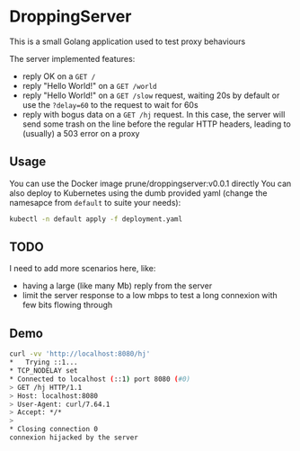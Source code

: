 # DroppingServer

This is a small Golang application used to test proxy behaviours

The server implemented features:

- reply OK on a `GET /`
- reply "Hello World!" on a `GET /world`
- reply "Hello World!" on a `GET /slow` request, waiting 20s by default or use the `?delay=60` to the request to wait for 60s
- reply with bogus data on a `GET /hj` request. In this case, the server will send some trash on the line before the regular HTTP headers, leading to (usually) a 503 error on a proxy

## Usage

You can use the Docker image prune/droppingserver:v0.0.1 directly
You can also deploy to Kubernetes using the dumb provided yaml (change the namesapce from `default` to suite your needs):

```bash
kubectl -n default apply -f deployment.yaml
```

## TODO

I need to add more scenarios here, like:
- having a large (like many Mb) reply from the server
- limit the server response to a low mbps to test a long connexion with few bits flowing through

## Demo

```bash
curl -vv 'http://localhost:8080/hj'
*   Trying ::1...
* TCP_NODELAY set
* Connected to localhost (::1) port 8080 (#0)
> GET /hj HTTP/1.1
> Host: localhost:8080
> User-Agent: curl/7.64.1
> Accept: */*
> 
* Closing connection 0
connexion hijacked by the server
```

